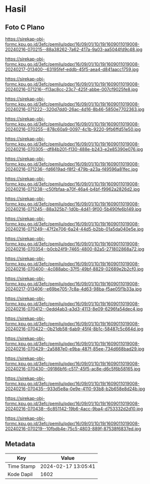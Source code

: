 # Hasil

## Foto C Plano

https://sirekap-obj-formc.kpu.go.id/3efc/pemilu/pdpr/16/09/01/10/19/1609011019008-20240216-070215--88a38262-7a62-417a-9a03-aa5044fd9c48.jpg

https://sirekap-obj-formc.kpu.go.id/3efc/pemilu/pdpr/16/09/01/10/19/1609011019008-20240217-013400--63195fef-eddb-45f5-aea4-d841aacc1759.jpg

https://sirekap-obj-formc.kpu.go.id/3efc/pemilu/pdpr/16/09/01/10/19/1609011019008-20240216-071216--f13ac8cc-23c7-425f-abbe-007cf9025fe8.jpg

https://sirekap-obj-formc.kpu.go.id/3efc/pemilu/pdpr/16/09/01/10/19/1609011019008-20240216-071222--320d7dd0-26ac-4d16-8b46-5850e7702363.jpg

https://sirekap-obj-formc.kpu.go.id/3efc/pemilu/pdpr/16/09/01/10/19/1609011019008-20240216-070255--878c60a9-0097-4c1b-9220-9fb6ffd51e50.jpg

https://sirekap-obj-formc.kpu.go.id/3efc/pemilu/pdpr/16/09/01/10/19/1609011019008-20240216-070305--df84b201-f130-488e-b243-e2e85390e076.jpg

https://sirekap-obj-formc.kpu.go.id/3efc/pemilu/pdpr/16/09/01/10/19/1609011019008-20240216-071236--fd6619ad-f8f2-479b-a23a-f49596a81fec.jpg

https://sirekap-obj-formc.kpu.go.id/3efc/pemilu/pdpr/16/09/01/10/19/1609011019008-20240216-071238--c50fbfaa-a70f-46a4-b4bf-f9962a2826d2.jpg

https://sirekap-obj-formc.kpu.go.id/3efc/pemilu/pdpr/16/09/01/10/19/1609011019008-20240216-071245--88a325b7-1d0b-4d41-9f00-5b490fe6b149.jpg

https://sirekap-obj-formc.kpu.go.id/3efc/pemilu/pdpr/16/09/01/10/19/1609011019008-20240216-071249--47f2e706-6a24-44d5-b2bb-01a5da040e5e.jpg

https://sirekap-obj-formc.kpu.go.id/3efc/pemilu/pdpr/16/09/01/10/19/1609011019008-20240216-070354--b0cb24f9-7465-4800-82a5-271802868a72.jpg

https://sirekap-obj-formc.kpu.go.id/3efc/pemilu/pdpr/16/09/01/10/19/1609011019008-20240216-070400--4c088abc-37f5-49bf-8829-02689e2b2cf0.jpg

https://sirekap-obj-formc.kpu.go.id/3efc/pemilu/pdpr/16/09/01/10/19/1609011019008-20240217-013406--e69be705-7c8a-4d63-98ba-f5ae05f1b33a.jpg

https://sirekap-obj-formc.kpu.go.id/3efc/pemilu/pdpr/16/09/01/10/19/1609011019008-20240216-070412--0edd4ab3-a3d3-4113-8e09-6296fa54dec4.jpg

https://sirekap-obj-formc.kpu.go.id/3efc/pemilu/pdpr/16/09/01/10/19/1609011019008-20240216-070422--0b21db58-6ab9-45f4-8b1c-58487c5c664d.jpg

https://sirekap-obj-formc.kpu.go.id/3efc/pemilu/pdpr/16/09/01/10/19/1609011019008-20240216-070429--2a5887e0-e9ba-487f-85ee-734d668bad29.jpg

https://sirekap-obj-formc.kpu.go.id/3efc/pemilu/pdpr/16/09/01/10/19/1609011019008-20240216-070430--09186bf6-c517-45f5-ac8e-d6c5f6b58165.jpg

https://sirekap-obj-formc.kpu.go.id/3efc/pemilu/pdpr/16/09/01/10/19/1609011019008-20240216-070435--933d5e8a-0e9e-4110-93b8-b2b658e8d24b.jpg

https://sirekap-obj-formc.kpu.go.id/3efc/pemilu/pdpr/16/09/01/10/19/1609011019008-20240216-070438--6c851142-19b6-4acc-9ba4-d753332d2d10.jpg

https://sirekap-obj-formc.kpu.go.id/3efc/pemilu/pdpr/16/09/01/10/19/1609011019008-20240216-070219--10fbdb4e-75c5-4803-889f-87538f6837ed.jpg


## Metadata

| Key        | Value               |
| ---------- | ------------------- |
| Time Stamp | 2024-02-17 13:05:41 |
| Kode Dapil | 1602                |



